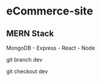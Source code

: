 # eCommerce-site
## MERN Stack
MongoDB - Express - React - Node




git branch dev

git checkout dev

